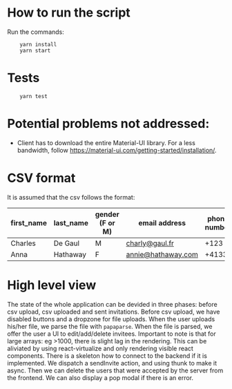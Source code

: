 # How to run the script

Run the commands:

```
    yarn install
    yarn start
```

# Tests

```
    yarn test
```

# Potential problems not addressed:

- Client has to download the entire Material-UI library. For a less bandwidth, follow https://material-ui.com/getting-started/installation/.

# CSV format

It is assumed that the csv follows the format:

| first_name | last_name | gender (F or M) | email address      | phone number |
| ---------- | --------- | --------------- | ------------------ | ------------ |
| Charles    | De Gaul   | M               | charly@gaul.fr     | +123         |
| Anna       | Hathaway  | F               | annie@hathaway.com | +4133        |

# High level view

The state of the whole application can be devided in three phases: before csv upload, csv uploaded and sent invitations. Before csv upload, we have disabled buttons and a dropzone for file uploads. When the user uploads his/her file, we parse the file with `papaparse`. When the file is parsed, we offer the user a UI to edit/add/delete invitees. Important to note is that for large arrays: eg >1000, there is slight lag in the rendering. This can be aliviated by using react-virtualize and only rendering visible react components. There is a skeleton how to connect to the backend if it is implemented. We dispatch a sendInvite action, and using thunk to make it async. Then we can delete the users that were accepted by the server from the frontend. We can also display a pop modal if there is an error.
